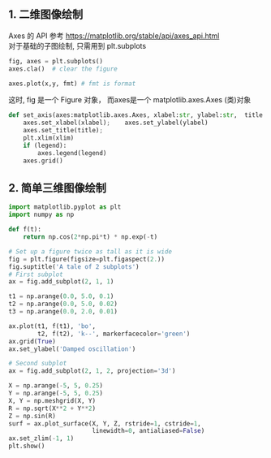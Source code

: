 ## 1. 二维图像绘制
Axes 的 API 参考 https://matplotlib.org/stable/api/axes_api.html  
对于基础的子图绘制, 只需用到 plt.subplots 
```python
fig, axes = plt.subplots()  
axes.cla()  # clear the figure  

axes.plot(x,y, fmt) # fmt is format 
```

这时, fig 是一个 Figure 对象， 而axes是一个 matplotlib.axes.Axes (类)对象
```python 
def set_axis(axes:matplotlib.axes.Axes, xlabel:str, ylabel:str,  title:str, xlim:list, ylim:list, xscale, yscale, legend:list):  
    axes.set_xlabel(xlabel);    axes.set_ylabel(ylabel)  
    axes.set_title(title);  
    plt.xlim(xlim)  
    if (legend):  
        axes.legend(legend)  
    axes.grid()
```


## 2. 简单三维图像绘制
```python
import matplotlib.pyplot as plt
import numpy as np

def f(t):
    return np.cos(2*np.pi*t) * np.exp(-t)

# Set up a figure twice as tall as it is wide
fig = plt.figure(figsize=plt.figaspect(2.))
fig.suptitle('A tale of 2 subplots')
# First subplot
ax = fig.add_subplot(2, 1, 1)

t1 = np.arange(0.0, 5.0, 0.1)
t2 = np.arange(0.0, 5.0, 0.02)
t3 = np.arange(0.0, 2.0, 0.01)

ax.plot(t1, f(t1), 'bo',
        t2, f(t2), 'k--', markerfacecolor='green')
ax.grid(True)
ax.set_ylabel('Damped oscillation')

# Second subplot
ax = fig.add_subplot(2, 1, 2, projection='3d')

X = np.arange(-5, 5, 0.25)
Y = np.arange(-5, 5, 0.25)
X, Y = np.meshgrid(X, Y)
R = np.sqrt(X**2 + Y**2)
Z = np.sin(R)
surf = ax.plot_surface(X, Y, Z, rstride=1, cstride=1,
                       linewidth=0, antialiased=False)
ax.set_zlim(-1, 1)
plt.show()
```
